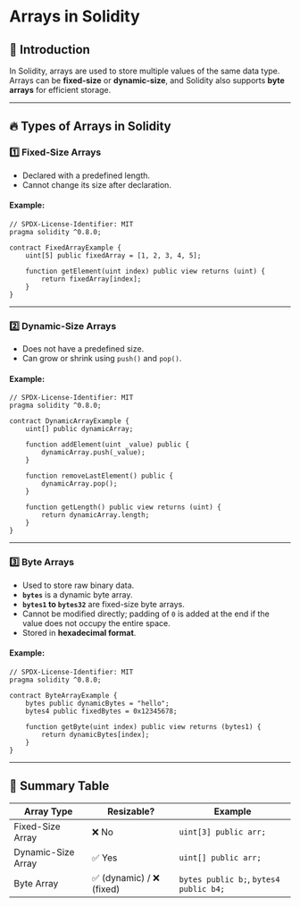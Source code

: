 # Arrays in Solidity

## 📌 Introduction
In Solidity, arrays are used to store multiple values of the same data type. Arrays can be **fixed-size** or **dynamic-size**, and Solidity also supports **byte arrays** for efficient storage.

---

## 🔥 Types of Arrays in Solidity

### 1️⃣ **Fixed-Size Arrays**
- Declared with a predefined length.
- Cannot change its size after declaration.

#### Example:
```solidity
// SPDX-License-Identifier: MIT
pragma solidity ^0.8.0;

contract FixedArrayExample {
    uint[5] public fixedArray = [1, 2, 3, 4, 5];

    function getElement(uint index) public view returns (uint) {
        return fixedArray[index];
    }
}
```

---

### 2️⃣ **Dynamic-Size Arrays**
- Does not have a predefined size.
- Can grow or shrink using `push()` and `pop()`.

#### Example:
```solidity
// SPDX-License-Identifier: MIT
pragma solidity ^0.8.0;

contract DynamicArrayExample {
    uint[] public dynamicArray;

    function addElement(uint _value) public {
        dynamicArray.push(_value);
    }
    
    function removeLastElement() public {
        dynamicArray.pop();
    }

    function getLength() public view returns (uint) {
        return dynamicArray.length;
    }
}
```

---

### 3️⃣ **Byte Arrays**
- Used to store raw binary data.
- **`bytes`** is a dynamic byte array.
- **`bytes1` to `bytes32`** are fixed-size byte arrays.
- Cannot be modified directly; padding of `0` is added at the end if the value does not occupy the entire space.
- Stored in **hexadecimal format**.

#### Example:
```solidity
// SPDX-License-Identifier: MIT
pragma solidity ^0.8.0;

contract ByteArrayExample {
    bytes public dynamicBytes = "hello";
    bytes4 public fixedBytes = 0x12345678;

    function getByte(uint index) public view returns (bytes1) {
        return dynamicBytes[index];
    }
}
```

---

## 🎯 Summary Table
| Array Type | Resizable? | Example |
|------------|------------|----------------|
| Fixed-Size Array | ❌ No | `uint[3] public arr;` |
| Dynamic-Size Array | ✅ Yes | `uint[] public arr;` |
| Byte Array | ✅ (dynamic) / ❌ (fixed) | `bytes public b;`, `bytes4 public b4;` |
